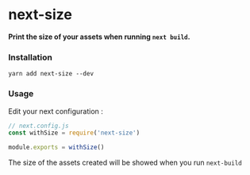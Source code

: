 # next-size

**Print the size of your assets when running `next build`.**

### Installation

```
yarn add next-size --dev
```

### Usage

Edit your next configuration :

```js
// next.config.js
const withSize = require('next-size')

module.exports = withSize()
```

The size of the assets created will be showed when you run `next-build`

